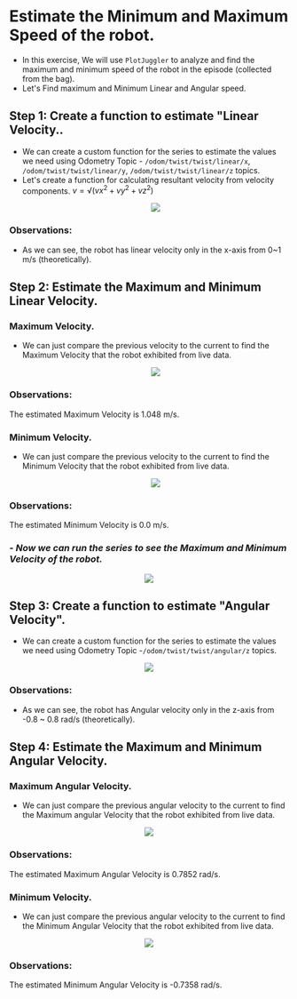 
# Estimate the Minimum and Maximum Speed of the robot.
- In this exercise, We will use `PlotJuggler` to analyze and find the maximum and minimum speed of the robot in the episode (collected from the bag).
- Let's Find maximum and Minimum Linear and Angular speed.

## Step 1: Create a function to estimate "Linear Velocity..
- We can create a custom function for the series to estimate the values we need using Odometry Topic -  `/odom/twist/twist/linear/x`, `/odom/twist/twist/linear/y`, `/odom/twist/twist/linear/z` topics.
- Let's create a function for calculating resultant velocity from velocity components.
    $v = √(vx^2 + vy^2 + vz^2)$ 
  <p align="center">
  <img src="https://github.com/SaiSugunSegu/perception_sugun_dex/assets/50354583/ecfa6a27-a803-4c36-862b-de9070716fa1" />
  </p>
### Observations:
- As we can see, the robot has linear velocity only in the x-axis from 0~1 m/s (theoretically). 
  
## Step 2: Estimate the Maximum and Minimum Linear Velocity.
### Maximum Velocity.
- We can just compare the previous velocity to the current to find the Maximum Velocity that the robot exhibited from live data.
   <p align="center">
    <img src="https://github.com/SaiSugunSegu/perception_sugun_dex/assets/50354583/fae94649-11e1-4a3f-949d-29098960dddb" />
  </p>
### Observations:
The estimated Maximum Velocity is 1.048 m/s.

### Minimum Velocity.
- We can just compare the previous velocity to the current to find the Minimum Velocity that the robot exhibited from live data.
  <p align="center">
  <img src="https://github.com/SaiSugunSegu/perception_sugun_dex/assets/50354583/d450e82b-8776-462c-924c-b8c96a465e8d)" />
  </p>
### Observations:
The estimated Minimum Velocity is 0.0 m/s.

### _- Now we can run the series to see the Maximum and Minimum Velocity of the robot._
  <p align="center">
<img src="https://github.com/SaiSugunSegu/perception_sugun_dex/assets/50354583/8a16a2b3-7a3f-462d-a355-555290108b5f" />
  </p>

## Step 3: Create a function to estimate "Angular Velocity".
- We can create a custom function for the series to estimate the values we need using Odometry Topic -`/odom/twist/twist/angular/z` topics.
   
<p align="center">
    <img src="https://github.com/SaiSugunSegu/perception_sugun_dex/assets/50354583/b948cd9e-3fa0-4961-a492-38eea74bd3ce" />
</p>
  
### Observations:
- As we can see, the robot has Angular velocity only in the z-axis from -0.8 ~ 0.8 rad/s (theoretically).
  
## Step 4: Estimate the Maximum and Minimum Angular Velocity.
### Maximum Angular Velocity.
- We can just compare the previous angular velocity to the current to find the Maximum angular Velocity that the robot exhibited from live data.

<p align="center">
    <img src="https://github.com/SaiSugunSegu/perception_sugun_dex/assets/50354583/aa32b518-2791-4cd5-b115-f1b38e7f41bc" />
  </p>

### Observations:
The estimated Maximum Angular Velocity is  0.7852 rad/s.

### Minimum Velocity.
- We can just compare the previous angular velocity to the current to find the Minimum Angular Velocity that the robot exhibited from live data.
  
<p align="center">
    <img src="https://github.com/SaiSugunSegu/perception_sugun_dex/assets/50354583/aa32b518-2791-4cd5-b115-f1b38e7f41bc" />
  </p>
  
### Observations:
The estimated Minimum Angular Velocity is -0.7358 rad/s.

